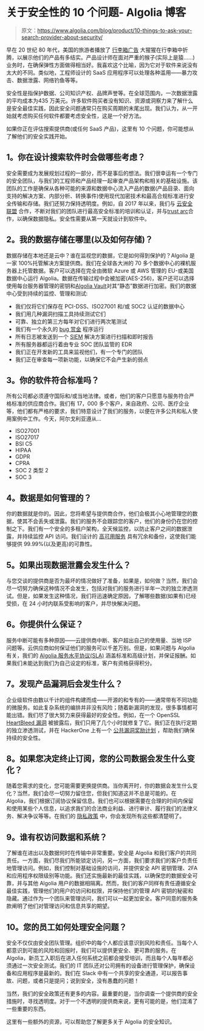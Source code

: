 # 关于安全性的 10 个问题- Algolia 博客

> 原文：<https://www.algolia.com/blog/product/10-things-to-ask-your-search-provider-about-security/>

早在 20 世纪 80 年代，美国的旅游者播放了 [行李箱广告](https://www.youtube.com/watch?v=5b1aRop-UbU) 大猩猩在行李箱中折腾，以展示他们的产品有多结实。产品设计师在面对严重的猴子(实际上是猿……)业务时，在确保弹性方面做得相当好。我喜欢这个比喻，因为它对于软件来说没有太大的不同。类似地，工程师设计的 SaaS 应用程序可以处理各种滥用——暴力攻击、数据泄露、网络钓鱼等等。

安全性是指保护数据、公司知识产权、品牌声誉等。在全球范围内，一次数据泄露的平均成本为[](https://www.ibm.com/reports/data-breach)435 万美元。许多软件购买者没有知识、资源或洞察力来了解什么是安全最佳实践，因此安全问题通常只在购买周期的末尾出现。我们认为，从一开始就考虑购买任何软件都要考虑安全性，这是一个好方法。

如果你正在评估搜索提供商(或任何 SaaS 产品)，这里有 10 个问题，你可能想从了解他们的安全实践开始。

## [](#1-what-considerations-do-you-make-when-designing-search-software)1。你在设计搜索软件时会做哪些考虑？

安全需要成为发展规划过程的一部分，而不是事后的想法。我们很幸运有一个专门的安全团队，与我们的工程师和产品经理一起审查产品架构和相关的基础设施。该团队的工作是确保从各种可能的来源和数据中心流入产品的数据(产品目录、面向支持的解决方案、内部分析、转换事件)使用现代加密技术和最高合规标准进行安全传输和存储。我们还努力保持透明度。例如，自 2017 年以来，我们与 [云安全联盟](https://cloudsecurityalliance.org/star/registry/algolia-inc/) 合作，不断对我们的团队进行最高安全标准的培训和认证，并与[trust arc](https://privacy.truste.com/privacy-seal/validation?rid=3af6b59c-c523-4ee0-8a77-e5a14039d1fa)合作，以确保数据隐私。安全性需要从第一天就设计到软件中。

## [](#2-where-and-how-is-my-data-stored)2。我的数据存储在哪里(以及如何存储)？

数据存储在本地还是云中？谁在监视您的数据，它是如何得到保护的？Algolia 是一家 100%托管解决方案提供商。我们在全球各大洲的 70 多个数据中心的裸机服务器上托管数据。客户可以选择在完全由微软 Azure 或 AWS 管理的 EU-或美国数据中心运行 Algolia。数据在传输过程中会被加密(AES-256)，客户还可以选择使用每台服务器管理的密钥和[Algolia Vault](https://www.algolia.com/doc/guides/security/algolia-vault/)对其“静态”数据进行加密。我们的数据中心受到持续的监控、管理和测试:

*   我们仅将它们保存在 PCI-DSS、ISO27001 和/或 SOC2 认证的数据中心
*   我们用几种漏洞扫描工具持续测试它们
*   可靠、独立的第三方每年对它们进行两次笔测试
*   我们有一个永久的 [bug 赏金](https://hackerone.com/algolia?type=team) 程序运行
*   所有日志被发送到一个 [SIEM](https://www.microsoft.com/en-us/security/business/security-101/what-is-siem) 解决方案进行扫描和即时报告
*   所有服务器都运行着由专业 SOC 团队监管的 EDR
*   我们正在开发新的工具来监视他们，有一个专门的团队
*   我们正在审查每一项新功能，以确保它不会产生新的弱点

## [](#3-is-your-software-compliant)3。你的软件符合标准吗？

所有公司都必须遵守国际和/或当地法律。或者，他们的客户只愿意与服务符合严格标准的供应商合作。我们有 17，000 多个客户，来自政府、公司、医疗企业等，他们都有严格的要求，我们特意设计了我们的服务，以便在许多公共和私人使用案例中工作。今天，阿尔戈利亚遵从…

*   ISO27001
*   ISO27017
*   BSI C5
*   HIPAA
*   GDPR
*   CPRA
*   SOC 2 类型 2
*   SOC 3

## [](#4-how-is-data-managed)4。数据是如何管理的？

你的数据就是你的。因此，您将希望与提供商合作，他们会极其小心地管理您的数据，使其不会丢失或泄露。我们的服务不会跟踪您的客户，他们的身份仍在您的控制之下。我们有一个安全的多租户架构，全天候监控，以防止客户之间的数据泄露，并持续监控 API 访问。我们设计的 [高可用服务](https://www.algolia.com/doc/guides/scaling/servers-clusters/) 具有冗余和备份，这使我们能够提供 99.99%(以及更高)的可靠性。

## [](#5-what-happens-if-theres-a-data-breach%c2%a0)5。如果出现数据泄露会发生什么？

与您交谈的提供商是否为最坏的情况做好了准备，如果是，如何做？当然，我们会尽一切努力确保这种情况不会发生，包括对我们的服务进行半年一次的独立渗透测试。但是，如果发生这种情况，我们将迅速确定原因，了解哪些数据(如果有)已经受损，在 24 小时内联系受影响的客户，并尽快解决问题。

## [](#6-what-guarantees-do-you-offer)6。你提供什么保证？

服务中断可能有多种原因——云提供商中断、客户超出自己的使用量、当地 ISP 问题等。云供应商如何保证他们的服务可以千差万别。但是，如果问题与 Algolia 有关，我们的 [Algolia 服务水平协议(SLA)](https://www.algolia.com/policies/sla/) 涵盖标准和高级计划，并保证报酬。如果我们未能达到我们为自己设定的标准，客户有资格获得积分。

## [](#7-what-happens-when-a-product-vulnerability-is-discovered)7。发现产品漏洞后会发生什么？

企业级软件由数以千计的组件构建而成——开源的和专有的——通常带有不同功能的微服务。如此复杂系统的编排并非没有风险；随着新漏洞的发现，很多事情都可能出错。我们尽了很大努力来获得最好的安全性。例如，在一个 OpenSSL [HeartBleed 漏洞](https://www.algolia.com/blog/engineering/dealing-openssl-security-issue/) 被披露后，我们只用了几个小时就修复了它。我们正在执行定期的独立渗透测试，并在 HackerOne 上有一个 [公共漏洞奖励计划](https://hackerone.com/algolia?type=team) ，帮助我们确保持续的安全性。

## [](#8-what-happens-to-your-company-data-if-you-decide-to-terminate-the-subscription)8。如果您决定终止订阅，您的公司数据会发生什么变化？

随着您需求的变化，您可能需要更换提供商。当你离开时，你的数据会发生什么变化？当然，我们会尽一切努力留住您，但我们知道这并不总是可能的。在 Algolia，我们根据订阅协议保留信息。我们也可以根据需要在合理的时间内保留和使用某些个人信息，以追求我们的合法商业利益、进行审计、履行我们的法律义务、解决争议等等。在我们的 [隐私政策](https://www.algolia.com/policies/privacy/) 中，你会发现所有这些都清楚明了。

## [](#9-who-has-access-to-data-and-systems%c2%a0)9。谁有权访问数据和系统？

了解谁在进出以及数据何时在传输中非常重要。安全是 Algolia 和我们客户的共同责任。一方面，我们尽我们所能锁定访问，另一方面，我们要求我们的客户负责任地管理访问。例如，我们控制对基础设施的访问，并提供安全 API 密钥管理、2FA 和应用程序权限级别等功能。我们还实施最新的最佳实践，以确保您的数据安全可靠，并与其他 Algolia 用户的数据相隔离。然而，我们的客户同样有责任遵循安全最佳实践，管理他们的用户的访问和权限，并保持他们的管理 API 密钥的秘密和隐藏。通过作为一个团队来管理访问，我们可以一起更加安全。客户同意的[](https://www.algolia.com/policies/terms/)服务条款阐明了他们对管理访问和信息共享的期望。

## [](#10-how-do-your-employees-approach-security)10。您的员工如何处理安全问题？

安全不仅仅由安全团队管理。组织中的每个人都应该意识到风险和责任。当每个人都意识到可能的风险和回报时，我们可以提供更安全、更可靠的服务。在 Algolia，新员工入职后在进入任何系统之前都会接受培训，而且每个人每年都必须通过一次安全测试。我们的 IT 团队还对公司拥有的设备进行管理保护，确保设备和应用程序是最新的。我们在 Slack 中有一个共享的安全通道，可以报告事故、问题，或者只是提问；说到安全，没有愚蠢的问题！

当然，我们的安全政策还有更多的内容。最重要的是，当你调查一个提供商的安全措施时，寻找透明度。对于一个不透明的提供商来说，更有可能的是，他们混淆了一些重要的东西。

这里有一些额外的资源，可以帮助您了解更多关于 Algolia 的安全知识。